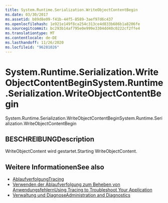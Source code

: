 ```yaml
---
title: System.Runtime.Serialization.WriteObjectContentBegin
ms.date: 03/30/2017
ms.assetid: b89d8e09-f41b-44f5-8589-3aef97d6c437
ms.openlocfilehash: 1e921e149f8ca254c313ce4d833b686b1a8206fe
ms.sourcegitcommit: bc293b14af795e0e999e3304dd40c0222cf2ffe4
ms.translationtype: MT
ms.contentlocale: de-DE
ms.lasthandoff: 11/26/2020
ms.locfileid: "96281026"
---
```

# <a name="systemruntimeserializationwriteobjectcontentbegin"></a><span data-ttu-id="94605-102">System.Runtime.Serialization.WriteObjectContentBegin</span><span class="sxs-lookup"><span data-stu-id="94605-102">System.Runtime.Serialization.WriteObjectContentBegin</span></span>

<span data-ttu-id="94605-103">System.Runtime.Serialization.WriteObjectContentBegin</span><span class="sxs-lookup"><span data-stu-id="94605-103">System.Runtime.Serialization.WriteObjectContentBegin</span></span>  
  
## <a name="description"></a><span data-ttu-id="94605-104">BESCHREIBUNG</span><span class="sxs-lookup"><span data-stu-id="94605-104">Description</span></span>  

 <span data-ttu-id="94605-105">WriteObjectContent wird gestartet.</span><span class="sxs-lookup"><span data-stu-id="94605-105">Starting WriteObjectContent.</span></span>  
  
## <a name="see-also"></a><span data-ttu-id="94605-106">Weitere Informationen</span><span class="sxs-lookup"><span data-stu-id="94605-106">See also</span></span>

- [<span data-ttu-id="94605-107">Ablaufverfolgung</span><span class="sxs-lookup"><span data-stu-id="94605-107">Tracing</span></span>](index.md)
- [<span data-ttu-id="94605-108">Verwenden der Ablaufverfolgung zum Beheben von Anwendungsfehlern</span><span class="sxs-lookup"><span data-stu-id="94605-108">Using Tracing to Troubleshoot Your Application</span></span>](using-tracing-to-troubleshoot-your-application.md)
- [<span data-ttu-id="94605-109">Verwaltung und Diagnose</span><span class="sxs-lookup"><span data-stu-id="94605-109">Administration and Diagnostics</span></span>](../index.md)
